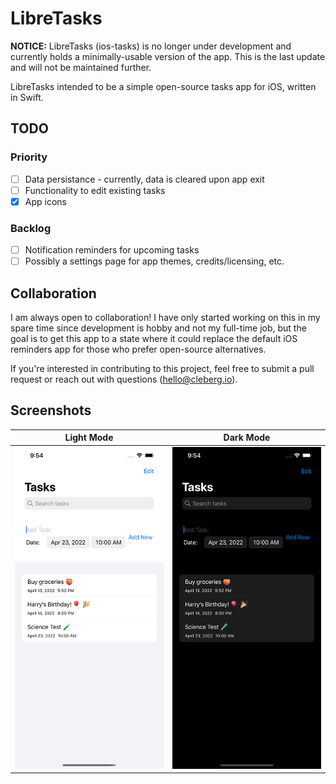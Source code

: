 # LibreTasks

**NOTICE:** LibreTasks (ios-tasks) is no longer under development and currently 
holds a minimally-usable version of the app. This is the last update and will 
not be maintained further.

LibreTasks intended to be a simple open-source tasks app for iOS, written 
in Swift.

## TODO

### Priority

- [ ] Data persistance - currently, data is cleared upon app exit
- [ ] Functionality to edit existing tasks
- [x] App icons

### Backlog

- [ ] Notification reminders for upcoming tasks
- [ ] Possibly a settings page for app themes, credits/licensing, etc.

## Collaboration

I am always open to collaboration! I have only started working on this in 
my spare time since development is hobby and not my full-time job, but 
the goal is to get this app to a state where it could replace the default 
iOS reminders app for those who prefer open-source alternatives.

If you're interested in contributing to this project, feel free to submit 
a pull request or reach out with 
questions ([hello@cleberg.io](mailto:hello@cleberg.io)).

## Screenshots

| Light Mode                                   | Dark Mode                                  |
|----------------------------------------------|--------------------------------------------|
| ![Light Mode](Screenshots/preview_light.png) | ![Dark Mode](Screenshots/preview_dark.png) |
